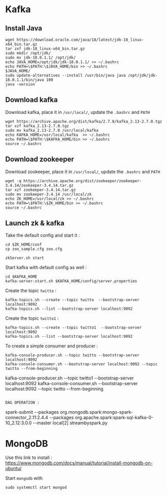# Kafka

## Install Java

```
wget https://download.oracle.com/java/18/latest/jdk-18_linux-x64_bin.tar.gz
tar zxf jdk-18_linux-x64_bin.tar.gz 
sudo mkdir /opt/jdk/
sudo mv jdk-18.0.1.1/ /opt/jdk/
echo JAVA_HOME=/opt/jdk/jdk-18.0.1.1/ >> ~/.bashrc
echo PATH=\$PATH:\$JAVA_HOME/bin >> ~/.bashrc
$JAVA_HOME/
sudo update-alternatives --install /usr/bin/java java /opt/jdk/jdk-18.0.1.1/bin/java 100
java -version
```

## Download kafka

Download kafka, place it in `/usr/local/`, update the `.bashrc` and `PATH`
```
wget https://archive.apache.org/dist/kafka/2.7.0/kafka_2.13-2.7.0.tgz
tar xzf kafka_2.13-2.7.0.tgz
sudo mv kafka_2.13-2.7.0 /usr/local/kafka
echo KAFKA_HOME=/usr/local/kafka  >> ~/.bashrc
echo PATH=\$PATH:\$KAFKA_HOME/bin >> ~/.bashrc
source ~/.bashrc
```

## Download zookeeper

Download zookeeper, place it in `/usr/local/`, update the `.bashrc` and `PATH`

```
wget -q https://archive.apache.org/dist/zookeeper/zookeeper-3.4.14/zookeeper-3.4.14.tar.gz
tar xzf zookeeper-3.4.14.tar.gz
sudo mv zookeeper-3.4.14 /usr/local/zk
echo ZK_HOME=/usr/local/zk >> ~/.bashrc
echo PATH=\$PATH:\$ZK_HOME/bin >> ~/.bashrc
source ~/.bashrc
```

## Launch zk & kafka

Take the default config and start it :

```
cd $ZK_HOME/conf
cp zoo_sample.cfg zoo.cfg

zkServer.sh start
```

Start kafka with default config as well :
```
cd $KAFKA_HOME
kafka-server-start.sh $KAFKA_HOME/config/server.properties
```

Create the topic `twitto` :
```
kafka-topics.sh --create --topic twitto  --bootstrap-server localhost:9092
kafka-topics.sh --list --bootstrap-server localhost:9092
```

Create the topic `twitto1` :
```
kafka-topics.sh --create --topic twitto1  --bootstrap-server localhost:9092
kafka-topics.sh --list --bootstrap-server localhost:9092
```


To create a simple consumer and producer :
```
kafka-console-producer.sh --topic twitto --bootstrap-server localhost:9092
kafka-console-consumer.sh --bootstrap-server localhost:9092 --topic twitto --from-beginning
```
kafka-console-producer.sh --topic twitto1 --bootstrap-server localhost:9092
kafka-console-consumer.sh --bootstrap-server localhost:9092 --topic twitto --from-beginning

```

DAG OPERATION :
```
spark-submit --packages org.mongodb.spark:mongo-spark-connector_2.11:2.4.4 --packages org.apache.spark:spark-sql-kafka-0-10_2.12:3.0.0 --master local[2] streambyspark.py 



# MongoDB

Use this link to install : https://www.mongodb.com/docs/manual/tutorial/install-mongodb-on-ubuntu/

Start `mongodb` with 
```
sudo systemctl start mongod
```

